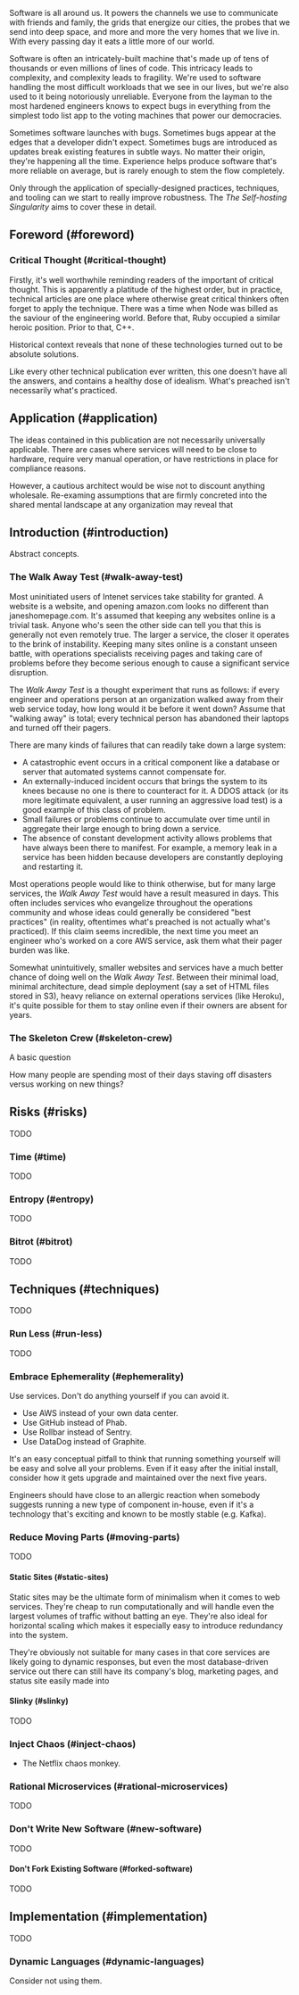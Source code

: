 Software is all around us. It powers the channels we use to
communicate with friends and family, the grids that
energize our cities, the probes that we send into deep
space, and more and more the very homes that we live in.
With every passing day it eats a little more of our world.

Software is often an intricately-built machine that's made
up of tens of thousands or even millions of lines of code.
This intricacy leads to complexity, and complexity leads to
fragility. We're used to software handling the most
difficult workloads that we see in our lives, but we're
also used to it being notoriously unreliable. Everyone from
the layman to the most hardened engineers knows to expect
bugs in everything from the simplest todo list app to the
voting machines that power our democracies.

Sometimes software launches with bugs. Sometimes bugs
appear at the edges that a developer didn't expect.
Sometimes bugs are introduced as updates break existing
features in subtle ways. No matter their origin, they're
happening all the time. Experience helps produce software
that's more reliable on average, but is rarely enough to
stem the flow completely.

Only through the application of specially-designed
practices, techniques, and tooling can we start to really
improve robustness. The _The Self-hosting Singularity_ aims
to cover these in detail.

## Foreword (#foreword)

### Critical Thought (#critical-thought)

Firstly, it's well worthwhile reminding readers of the
important of critical thought. This is apparently a
platitude of the highest order, but in practice, technical
articles are one place where otherwise great critical
thinkers often forget to apply the technique. There was a
time when Node was billed as the saviour of the engineering
world. Before that, Ruby occupied a similar heroic
position. Prior to that, C++.

Historical context reveals that none of these technologies
turned out to be absolute solutions.

Like every other technical publication ever written, this
one doesn't have all the answers, and contains a healthy
dose of idealism. What's preached isn't necessarily what's
practiced.

## Application (#application)

The ideas contained in this publication are not necessarily
universally applicable. There are cases where services will
need to be close to hardware, require very manual
operation, or have restrictions in place for compliance
reasons.

However, a cautious architect would be wise not to discount
anything wholesale. Re-examing assumptions that are firmly
concreted into the shared mental landscape at any
organization may reveal that 

## Introduction (#introduction)

Abstract concepts.

### The Walk Away Test (#walk-away-test)

Most uninitiated users of Intenet services take stability
for granted. A website is a website, and opening amazon.com
looks no different than janeshomepage.com. It's assumed
that keeping any websites online is a trivial task. Anyone
who's seen the other side can tell you that this is
generally not even remotely true. The larger a service, the
closer it operates to the brink of instability. Keeping
many sites online is a constant unseen battle, with
operations specialists receiving pages and taking care of
problems before they become serious enough to cause a
significant service disruption.

The _Walk Away Test_ is a thought experiment that runs as
follows: if every engineer and operations person at an
organization walked away from their web service today, how
long would it be before it went down? Assume that "walking
away" is total; every technical person has abandoned their
laptops and turned off their pagers.

There are many kinds of failures that can readily take down
a large system:

* A catastrophic event occurs in a critical component like
  a database or server that automated systems cannot
  compensate for.
* An externally-induced incident occurs that brings the
  system to its knees because no one is there to counteract
  for it. A DDOS attack (or its more legitimate equivalent,
  a user running an aggressive load test) is a good example
  of this class of problem.
* Small failures or problems continue to accumulate over
  time until in aggregate their large enough to bring down
  a service.
* The absence of constant development activity allows
  problems that have always been there to manifest. For
  example, a memory leak in a service has been hidden
  because developers are constantly deploying and
  restarting it.

Most operations people would like to think otherwise, but
for many large services, the _Walk Away Test_ would have a
result measured in days. This often includes services who
evangelize throughout the operations community and whose
ideas could generally be considered "best practices" (in
reality, oftentimes what's preached is not actually what's
practiced). If this claim seems incredible, the next time
you meet an engineer who's worked on a core AWS service,
ask them what their pager burden was like.

Somewhat unintuitively, smaller websites and services have
a much better chance of doing well on the _Walk Away Test_.
Between their minimal load, minimal architecture, dead
simple deployment (say a set of HTML files stored in S3),
heavy reliance on external operations services (like
Heroku), it's quite possible for them to stay online even
if their owners are absent for years.

### The Skeleton Crew (#skeleton-crew)

A basic question

How many people are spending most of their days staving off
disasters versus working on new things?

## Risks (#risks)

TODO

### Time (#time)

TODO

### Entropy (#entropy)

TODO

### Bitrot (#bitrot)

TODO

## Techniques (#techniques)

TODO

### Run Less (#run-less)

TODO

### Embrace Ephemerality (#ephemerality)

Use services. Don't do anything yourself if you can avoid
it.

* Use AWS instead of your own data center.
* Use GitHub instead of Phab.
* Use Rollbar instead of Sentry.
* Use DataDog instead of Graphite.

It's an easy conceptual pitfall to think that running
something yourself will be easy and solve all your
problems. Even if it easy after the initial install,
consider how it gets upgrade and maintained over the next
five years.

Engineers should have close to an allergic reaction when
somebody suggests running a new type of component in-house,
even if it's a technology that's exciting and known to be
mostly stable (e.g. Kafka).

### Reduce Moving Parts (#moving-parts)

TODO

#### Static Sites (#static-sites)

Static sites may be the ultimate form of minimalism when it
comes to web services. They're cheap to run computationally
and will handle even the largest volumes of traffic without
batting an eye. They're also ideal for horizontal scaling
which makes it especially easy to introduce redundancy into
the system.

They're obviously not suitable for many cases in that core
services are likely going to dynamic responses, but even
the most database-driven service out there can still have
its company's blog, marketing pages, and status site easily
made into 

#### Slinky (#slinky)

TODO

### Inject Chaos (#inject-chaos)

* The Netflix chaos monkey.

### Rational Microservices (#rational-microservices)

TODO

### Don't Write New Software (#new-software)

TODO

#### Don't Fork Existing Software (#forked-software)

TODO

## Implementation (#implementation)

TODO

### Dynamic Languages (#dynamic-languages)

Consider not using them.

<!--
# vim: set tw=59:
-->
